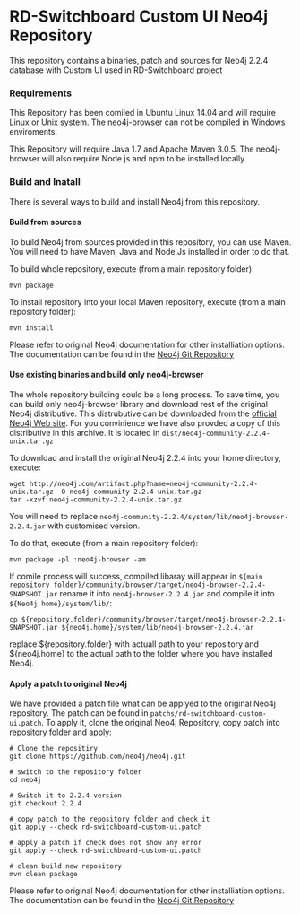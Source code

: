 # RD-Switchboard Custom UI Neo4j Repository

This repository contains a binaries, patch and sources for Neo4j 2.2.4 database with Custom UI used in RD-Switchboard project

### Requirements

This Repository has been comiled in Ubuntu Linux 14.04 and will require Linux or Unix system. The neo4j-browser can not be compiled in Windows enviroments.

This Repository will require Java 1.7 and Apache Maven 3.0.5. The neo4j-browser will also require Node.js and npm to be installed locally. 

### Build and Inatall

There is several ways to build and install Neo4j from this repository.

#### Build from sources

To build Neo4j from sources provided in this repository, you can use Maven. You will need to have Maven, Java and Node.Js installed in order to do that.

To build whole repository, execute (from a main repository folder):

```
mvn package
```

To install repository into your local Maven repository,  execute (from a main repository folder):

```
mvn install
```

Please refer to original Neo4j documentation for other installiation options. The documentation can be found in the [Neo4j Git Repository](https://github.com/neo4j/neo4j)


#### Use existing binaries and build only neo4j-browser

The whole repository building could be a long process. To save time, you can build only neo4j-browser library and download rest of the original Neo4j distributive. This distrubutive can be downloaded from the [official Neo4j Web site](http://neo4j.com/artifact.php?name=neo4j-community-2.2.4-unix.tar.gz). For you convinience we have also provded a copy of this distributive in this archive. It is located in `dist/neo4j-community-2.2.4-unix.tar.gz` 

To download and install the original Neo4j 2.2.4 into your home directory, execute:

```
wget http://neo4j.com/artifact.php?name=neo4j-community-2.2.4-unix.tar.gz -O neo4j-community-2.2.4-unix.tar.gz
tar -xzvf neo4j-community-2.2.4-unix.tar.gz
```

You will need to replace `neo4j-community-2.2.4/system/lib/neo4j-browser-2.2.4.jar` with customised version.

To do that, execute (from a main repository folder):

```
mvn package -pl :neo4j-browser -am
```

If comile process will success, compiled libaray will appear in `${main repository folder}/community/browser/target/neo4j-browser-2.2.4-SNAPSHOT.jar` rename it into `neo4j-browser-2.2.4.jar` and compile it into `${Neo4j home}/system/lib/`:

```
cp ${repository.folder}/community/browser/target/neo4j-browser-2.2.4-SNAPSHOT.jar ${neo4j.home}/system/lib/neo4j-browser-2.2.4.jar
```

replace ${repository.folder} with actuall path to your repository and ${neo4j.home} to the actual path to the folder where you have installed Neo4j.


#### Apply a patch to original Neo4j

We have provided a patch file what can be applyed to the original Neo4j repository. The patch can be found in `patchs/rd-switchboard-custom-ui.patch`. To apply it, clone the original Neo4j Repository, copy patch into repository folder and apply:

```
# Clone the repositiry
git clone https://github.com/neo4j/neo4j.git

# switch to the repository folder
cd neo4j

# Switch it to 2.2.4 version
git checkout 2.2.4

# copy patch to the repository folder and check it
git apply --check rd-switchboard-custom-ui.patch

# apply a patch if check does not show any error
git apply --check rd-switchboard-custom-ui.patch

# clean build new repository
mvn clean package
```

Please refer to original Neo4j documentation for other installiation options. The documentation can be found in the [Neo4j Git Repository](https://github.com/neo4j/neo4j)




